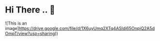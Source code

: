 # Hi There .. 👋

![This is an image]https://drive.google.com/file/d/1X6uyUmq2XTq4ASldi65OnpiQ2A5dOmpT/view?usp=sharing))
